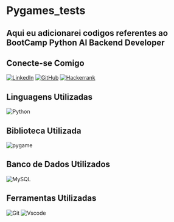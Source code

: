 # Pygames_tests
## Aqui eu adicionarei codigos referentes ao BootCamp Python AI Backend Developer 

## Conecte-se Comigo 
[![LinkedIn](https://img.shields.io/badge/LinkedIn-0077B5?style=for-the-badge&logo=linkedin&logoColor=white)](https://www.linkedin.com/in/gabriel-da-silva-vasconcelos-b551b51b6/) 
[![GitHub](https://img.shields.io/badge/GitHub-100000?style=for-the-badge&logo=github&logoColor=white)](https://github.com/GutsCarioka) 
[![Hackerrank](https://img.shields.io/badge/-Hackerrank-2EC866?style=for-the-badge&logo=HackerRank&logoColor=white)](https://hackerrank.com/profile/modestiagabriel)

## Linguagens Utilizadas
![Python](https://img.shields.io/badge/python-3670A0?style=for-the-badge&logo=python&logoColor=ffdd54) 

## Biblioteca Utilizada
![pygame](https://www.pygame.org/news)

## Banco de Dados Utilizados
![MySQL](https://img.shields.io/badge/MySQL-00000F?style=for-the-badge&logo=mysql&logoColor=white) 

## Ferramentas Utilizadas 
![Git](https://img.shields.io/badge/GIT-E44C30?style=for-the-badge&logo=git&logoColor=white) ![Vscode](https://img.shields.io/badge/Vscode-007ACC?style=for-the-badge&logo=visual-studio-code&logoColor=white)
